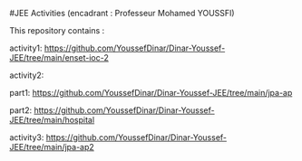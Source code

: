 #JEE Activities (encadrant : Professeur Mohamed YOUSSFI)

This repository contains :


activity1:
https://github.com/YoussefDinar/Dinar-Youssef-JEE/tree/main/enset-ioc-2



activity2:

part1:
https://github.com/YoussefDinar/Dinar-Youssef-JEE/tree/main/jpa-ap

part2:
https://github.com/YoussefDinar/Dinar-Youssef-JEE/tree/main/hospital


activity3:
https://github.com/YoussefDinar/Dinar-Youssef-JEE/tree/main/jpa-ap2

